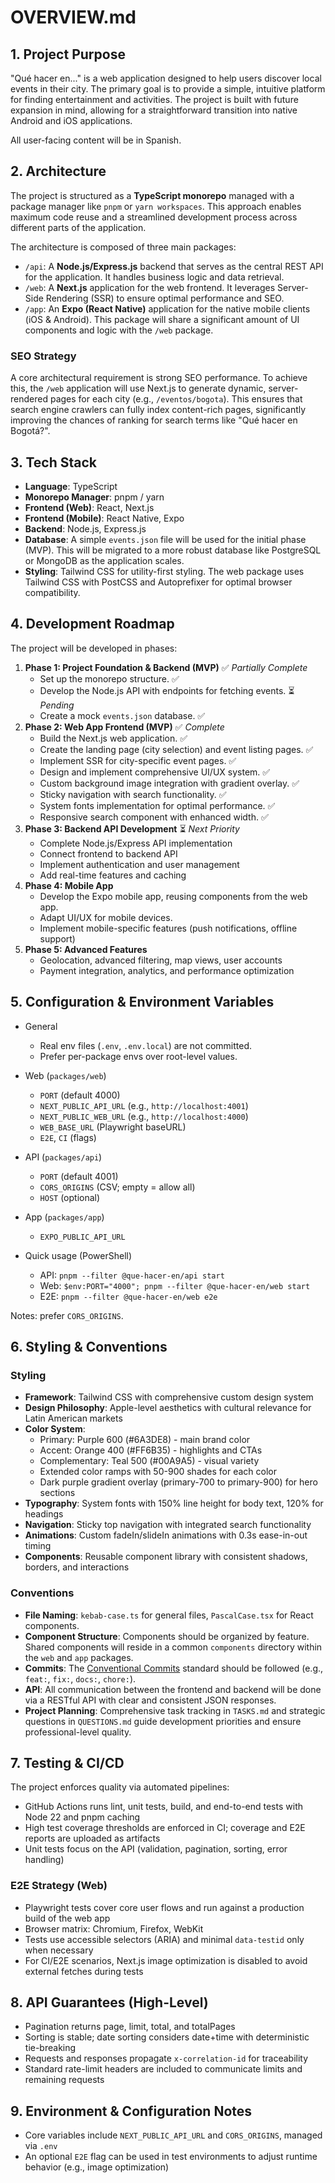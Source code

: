 # OVERVIEW.md

## 1. Project Purpose

"Qué hacer en..." is a web application designed to help users discover local events in their city. The primary goal is to provide a simple, intuitive platform for finding entertainment and activities. The project is built with future expansion in mind, allowing for a straightforward transition into native Android and iOS applications.

All user-facing content will be in Spanish.

## 2. Architecture

The project is structured as a **TypeScript monorepo** managed with a package manager like `pnpm` or `yarn workspaces`. This approach enables maximum code reuse and a streamlined development process across different parts of the application.

The architecture is composed of three main packages:

*   `/api`: A **Node.js/Express.js** backend that serves as the central REST API for the application. It handles business logic and data retrieval.
*   `/web`: A **Next.js** application for the web frontend. It leverages Server-Side Rendering (SSR) to ensure optimal performance and SEO.
*   `/app`: An **Expo (React Native)** application for the native mobile clients (iOS & Android). This package will share a significant amount of UI components and logic with the `/web` package.

### SEO Strategy

A core architectural requirement is strong SEO performance. To achieve this, the `/web` application will use Next.js to generate dynamic, server-rendered pages for each city (e.g., `/eventos/bogota`). This ensures that search engine crawlers can fully index content-rich pages, significantly improving the chances of ranking for search terms like "Qué hacer en Bogotá?".

## 3. Tech Stack

*   **Language**: TypeScript
*   **Monorepo Manager**: pnpm / yarn
*   **Frontend (Web)**: React, Next.js
*   **Frontend (Mobile)**: React Native, Expo
*   **Backend**: Node.js, Express.js
*   **Database**: A simple `events.json` file will be used for the initial phase (MVP). This will be migrated to a more robust database like PostgreSQL or MongoDB as the application scales.
*   **Styling**: Tailwind CSS for utility-first styling. The web package uses Tailwind CSS with PostCSS and Autoprefixer for optimal browser compatibility.

## 4. Development Roadmap

The project will be developed in phases:

1.  **Phase 1: Project Foundation & Backend (MVP)** ✅ *Partially Complete*
    *   Set up the monorepo structure. ✅
    *   Develop the Node.js API with endpoints for fetching events. ⏳ *Pending*
    *   Create a mock `events.json` database. ✅
2.  **Phase 2: Web App Frontend (MVP)** ✅ *Complete*
    *   Build the Next.js web application. ✅
    *   Create the landing page (city selection) and event listing pages. ✅
    *   Implement SSR for city-specific event pages. ✅
    *   Design and implement comprehensive UI/UX system. ✅
    *   Custom background image integration with gradient overlay. ✅
    *   Sticky navigation with search functionality. ✅
    *   System fonts implementation for optimal performance. ✅
    *   Responsive search component with enhanced width. ✅
3.  **Phase 3: Backend API Development** ⏳ *Next Priority*
    *   Complete Node.js/Express API implementation
    *   Connect frontend to backend API
    *   Implement authentication and user management
    *   Add real-time features and caching
4.  **Phase 4: Mobile App**
    *   Develop the Expo mobile app, reusing components from the web app.
    *   Adapt UI/UX for mobile devices.
    *   Implement mobile-specific features (push notifications, offline support)
5.  **Phase 5: Advanced Features**
    *   Geolocation, advanced filtering, map views, user accounts
    *   Payment integration, analytics, and performance optimization

## 5. Configuration & Environment Variables

- General
  - Real env files (`.env`, `.env.local`) are not committed.
  - Prefer per-package envs over root-level values.

- Web (`packages/web`)
  - `PORT` (default 4000)
  - `NEXT_PUBLIC_API_URL` (e.g., `http://localhost:4001`)
  - `NEXT_PUBLIC_WEB_URL` (e.g., `http://localhost:4000`)
  - `WEB_BASE_URL` (Playwright baseURL)
  - `E2E`, `CI` (flags)

- API (`packages/api`)
  - `PORT` (default 4001)
  - `CORS_ORIGINS` (CSV; empty = allow all)
  - `HOST` (optional)

- App (`packages/app`)
  - `EXPO_PUBLIC_API_URL`

- Quick usage (PowerShell)
  - API: `pnpm --filter @que-hacer-en/api start`
  - Web: `$env:PORT="4000"; pnpm --filter @que-hacer-en/web start`
  - E2E: `pnpm --filter @que-hacer-en/web e2e`

Notes: prefer `CORS_ORIGINS`.

## 6. Styling & Conventions

### Styling

*   **Framework**: Tailwind CSS with comprehensive custom design system
*   **Design Philosophy**: Apple-level aesthetics with cultural relevance for Latin American markets
*   **Color System**: 
    *   Primary: Purple 600 (#6A3DE8) - main brand color
    *   Accent: Orange 400 (#FF6B35) - highlights and CTAs
    *   Complementary: Teal 500 (#00A9A5) - visual variety
    *   Extended color ramps with 50-900 shades for each color
    *   Dark purple gradient overlay (primary-700 to primary-900) for hero sections
*   **Typography**: System fonts with 150% line height for body text, 120% for headings
*   **Navigation**: Sticky top navigation with integrated search functionality
*   **Animations**: Custom fadeIn/slideIn animations with 0.3s ease-in-out timing
*   **Components**: Reusable component library with consistent shadows, borders, and interactions

### Conventions

*   **File Naming**: `kebab-case.ts` for general files, `PascalCase.tsx` for React components.
*   **Component Structure**: Components should be organized by feature. Shared components will reside in a common `components` directory within the `web` and `app` packages.
*   **Commits**: The [Conventional Commits](https://www.conventionalcommits.org/) standard should be followed (e.g., `feat:`, `fix:`, `docs:`, `chore:`).
*   **API**: All communication between the frontend and backend will be done via a RESTful API with clear and consistent JSON responses.
*   **Project Planning**: Comprehensive task tracking in `TASKS.md` and strategic questions in `QUESTIONS.md` guide development priorities and ensure professional-level quality.

## 7. Testing & CI/CD

The project enforces quality via automated pipelines:

- GitHub Actions runs lint, unit tests, build, and end-to-end tests with Node 22 and pnpm caching
- High test coverage thresholds are enforced in CI; coverage and E2E reports are uploaded as artifacts
- Unit tests focus on the API (validation, pagination, sorting, error handling)

### E2E Strategy (Web)

- Playwright tests cover core user flows and run against a production build of the web app
- Browser matrix: Chromium, Firefox, WebKit
- Tests use accessible selectors (ARIA) and minimal `data-testid` only when necessary
- For CI/E2E scenarios, Next.js image optimization is disabled to avoid external fetches during tests

## 8. API Guarantees (High-Level)

- Pagination returns page, limit, total, and totalPages
- Sorting is stable; date sorting considers date+time with deterministic tie-breaking
- Requests and responses propagate `x-correlation-id` for traceability
- Standard rate-limit headers are included to communicate limits and remaining requests

## 9. Environment & Configuration Notes

- Core variables include `NEXT_PUBLIC_API_URL` and `CORS_ORIGINS`, managed via `.env`
- An optional `E2E` flag can be used in test environments to adjust runtime behavior (e.g., image optimization)
